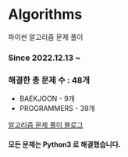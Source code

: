 # Algorithms
파이썬 알고리즘 문제 풀이
### Since 2022.12.13 ~
### 해결한 총 문제 수 : 48개
- BAEKJOON - 9개
- PROGRAMMERS - 39개

[알고리즘 문제 풀이 블로그](https://monzheld.tistory.com/category/%E2%8C%A8%EF%B8%8F%20Algorithms)
#### 모든 문제는 Python3 로 해결했습니다.
